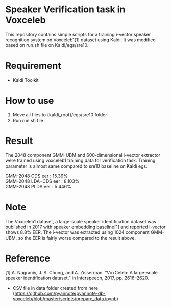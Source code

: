 
# Speaker Verification task in Voxceleb
This repository contains simple scripts for a training i-vector speaker recognition system on Voxceleb1[1] dataset using Kaldi. It was modified based on run.sh file on Kaldi/egs/sre10.

# Requirement
* Kaldi Toolkit

# How to use
1. Move all files to {kaldi_root}/egs/sre10 folder
2. Run run.sh file

# Result

The 2048 component GMM-UBM and 600-dimensional i-vector extractor were trained using voxceleb1 training data for verification task. Training parameter is almost same compared to sre10 baseline on Kaldi egs.

GMM-2048 CDS eer : 15.39%<br />
GMM-2048 LDA+CDS eer : 8.103%<br />
GMM-2048 PLDA eer : 5.446%<br />

# Note
The Voxceleb1 dataset, a large-scale speaker identification dataset was published in 2017 with speaker embedding baseline[1] and reported i-vector shows 8.8% EER. The i-vector was extracted using 1024 component GMM-UBM, so the EER is fairly worse compared to the result above.


# Reference
[1] A. Nagraniy, J. S. Chung, and A. Zisserman, “VoxCeleb: A large-scale speaker identification dataset,” in Interspeech, 2017, pp. 2616–2620.

* CSV file in data folder created from here 
(https://github.com/pyannote/pyannote-db-voxceleb/blob/master/scripts/prepare_data.ipynb)

